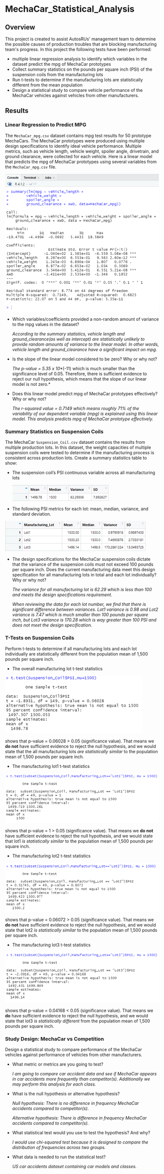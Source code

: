# MechaCar_Statistical_Analysis

## Overview

This project is created to assist AutosRUs' management team to determine the possible causes of production troubles that are blocking manufacturing team's progress. In this project the following tests have been performed:

- multiple linear regression analysis to identify which variables in the dataset predict the mpg of MechaCar prototypes
- Collect summary statistics on the pounds per square inch (PSI) of the suspension coils from the manufacturing lots
- Run t-tests to determine if the manufacturing lots are statistically different from the mean population
- Design a statistical study to compare vehicle performance of the MechaCar vehicles against vehicles from other manufacturers.



## Results

### Linear Regression to Predict MPG

The `MechaCar_mpg.csv` dataset contains mpg test results for 50 prototype MechaCars. The MechaCar prototypes were produced using multiple design specifications to identify ideal vehicle performance. Multiple metrics, such as vehicle length, vehicle weight, spoiler angle, drivetrain, and ground clearance, were collected for each vehicle. Here is a linear model that predicts the mpg of MechaCar prototypes using several variables from the `MechaCar_mpg.csv` file. 

![lm.png](lm.png)

- Which variables/coefficients provided a non-random amount of variance to the mpg values in the dataset?

  *According to the summary statistics, vehicle length and ground_clearance(as well as intercept) are statistically unlikely to provide random amounts of variance to the linear model. In other words, vehicle length and ground_clearance have a significant impact on mpg.*

- Is the slope of the linear model considered to be zero? Why or why not?

  *The p-value = 5.35 x 10**(-11) which is much smaller than the significance level of 0.05. Therefore, there is sufficient evidence to reject our null hypothesis, which means that the slope of our linear model is not zero.*

- Does this linear model predict mpg of MechaCar prototypes effectively? Why or why not?

  *The r-squared value = 0.7149 which means roughly 71% of the variability of our dependent variable (mpg) is explained using this linear model. This analysis predicts mpg of MechaCar prototype effectively.*



### Summary Statistics on Suspension Coils

The MechaCar `Suspension_Coil.csv` dataset contains the results from multiple production lots. In this dataset, the weight capacities of multiple suspension coils were tested to determine if the manufacturing process is consistent across production lots. Create a summary statistics table to show:

- The suspension coil’s PSI continuous variable across all manufacturing lots

  ![total_summary.png](total_summary.png)

- The following PSI metrics for each lot: mean, median, variance, and standard deviation.

![lot_summary.png](lot_summary.png)

- The design specifications for the MechaCar suspension coils dictate that the variance of the suspension coils must not exceed 100 pounds per square inch. Does the current manufacturing data meet this design specification for all manufacturing lots in total and each lot individually? Why or why not?

  *The variance for all manufacturing lot is 62.29 which is less than 100 and meets the design specifications requirement.* 

  *When reviewing the data for each lot number, we find that there is significant difference between variances.  Lot1 variance is 0.98 and Lot2 variance is 7.47 which is much smaller than 100 pounds per square inch, but Lot3 variance is 170.28 which is way greater than 100 PSI and does not meet the design specification.*



### T-Tests on Suspension Coils

Perform t-tests to determine if all manufacturing lots and each lot individually are statistically different from the population mean of 1,500 pounds per square inch.

- The overall manufacturing lot t-test statistics

![t-test.png](t-test.png)

shows that p-value = 0.06028 > 0.05 (significance value). That means we **do not** have sufficient evidence to reject the null hypothesis, and we would state that the all manufacturing lots *are statistically similar* to  the population mean of 1,500 pounds per square inch.

- The manufacturing lot1 t-test statistics

![t-test1.png](t-test1.png)

shows that p-value = 1 > 0.05 (significance value). That means we **do not** have sufficient evidence to reject the null hypothesis, and we would state that lot1 *is statistically similar* to the population mean of 1,500 pounds per square inch.

- The manufacturing lot2 t-test statistics

![t-test2.png](t-test2.png)

shows that p-value = 0.06072 > 0.05 (significance value). That means we **do not** have sufficient evidence to reject the null hypothesis, and we would state that lot2 *is statistically similar* to the population mean of 1,500 pounds per square inch.

- The manufacturing lot3 t-test statistics

![t-test3.png](t-test3.png)

shows that p-value = 0.04168 < 0.05 (significance value). That means we **do** have sufficient evidence to  reject the null hypothesis, and we would state that lot3 *is statistically different* from the population mean of 1,500 pounds per square inch.



### Study Design: MechaCar vs Competition

Design a statistical study to compare performance of the MechaCar vehicles against performance of vehicles from other manufacturers.

- What metric or metrics are you going to test?

  *I am going to compare car accident data and see if MechaCar appears in car accidents more frequently than competitor(s). Additionally we may perform this analysis for each class.*

- What is the null hypothesis or alternative hypothesis?

  *Null hypothesis: There is no difference in frequency MechaCar accidents compared to competitor(s).*

  *Alternative hypothesis: There is difference in frequency MechaCar accidents compared to competitor(s).*

- What statistical test would you use to test the hypothesis? And why?

  *I would use chi-squared test because it is designed to compare the distribution of frequencies across two groups.*

- What data is needed to run the statistical test?

  *US car accidents dataset containing car models and classes.*